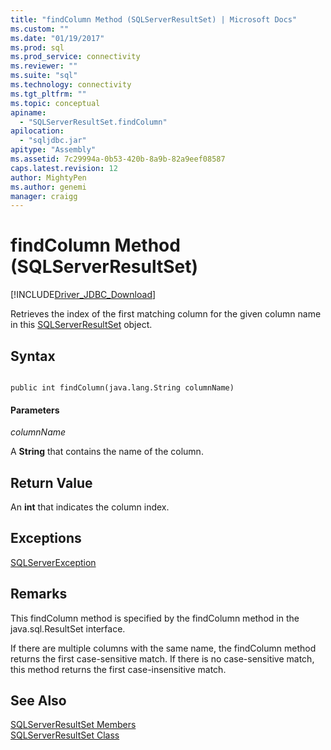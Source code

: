 ```yaml
---
title: "findColumn Method (SQLServerResultSet) | Microsoft Docs"
ms.custom: ""
ms.date: "01/19/2017"
ms.prod: sql
ms.prod_service: connectivity
ms.reviewer: ""
ms.suite: "sql"
ms.technology: connectivity
ms.tgt_pltfrm: ""
ms.topic: conceptual
apiname: 
  - "SQLServerResultSet.findColumn"
apilocation: 
  - "sqljdbc.jar"
apitype: "Assembly"
ms.assetid: 7c29994a-0b53-420b-8a9b-82a9eef08587
caps.latest.revision: 12
author: MightyPen
ms.author: genemi
manager: craigg
---
```

# findColumn Method (SQLServerResultSet)
[!INCLUDE[Driver_JDBC_Download](../../../includes/driver_jdbc_download.md)]

  Retrieves the index of the first matching column for the given column name in this [SQLServerResultSet](../../../connect/jdbc/reference/sqlserverresultset-class.md) object.  
  
## Syntax  
  
```  
  
public int findColumn(java.lang.String columnName)  
```  
  
#### Parameters  
 *columnName*  
  
 A **String** that contains the name of the column.  
  
## Return Value  
 An **int** that indicates the column index.  
  
## Exceptions  
 [SQLServerException](../../../connect/jdbc/reference/sqlserverexception-class.md)  
  
## Remarks  
 This findColumn method is specified by the findColumn method in the java.sql.ResultSet interface.  
  
 If there are multiple columns with the same name, the findColumn method returns the first case-sensitive match. If there is no case-sensitive match, this method returns the first case-insensitive match.  
  
## See Also  
 [SQLServerResultSet Members](../../../connect/jdbc/reference/sqlserverresultset-members.md)   
 [SQLServerResultSet Class](../../../connect/jdbc/reference/sqlserverresultset-class.md)  
  
  
